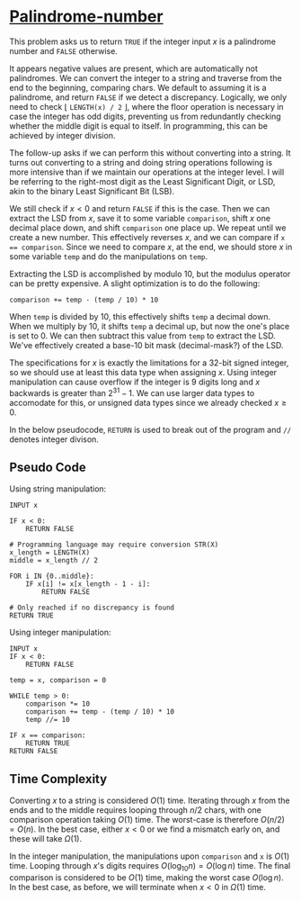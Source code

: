 # [Palindrome-number](https://leetcode.com/problems/palindrome-number)

This problem asks us to return `TRUE` if the integer input $x$ is a palindrome number and `FALSE` otherwise.

It appears negative values are present, which are automatically not palindromes. We can convert the integer to a string and traverse from the end to the beginning, comparing chars. We default to assuming it is a palindrome, and return `FALSE` if we detect a discrepancy. Logically, we only need to check $\lfloor$ `LENGTH(x) / 2` $\rfloor$, where the floor operation is necessary in case the integer has odd digits, preventing us from redundantly checking whether the middle digit is equal to itself. In programming, this can be achieved by integer division.

The follow-up asks if we can perform this without converting into a string. It turns out converting to a string and doing string operations following is more intensive than if we maintain our operations at the integer level. I will be referring to the right-most digit as the Least Significant Digit, or LSD, akin to the binary Least Significant Bit (LSB).

We still check if $x < 0$ and return `FALSE` if this is the case. Then we can extract the LSD from $x$, save it to some variable `comparison`, shift $x$ one decimal place down, and shift `comparison` one place up. We repeat until we create a new number. This effectively reverses $x$, and we can compare if `x == comparison`. Since we need to compare $x$, at the end, we should store $x$ in some variable `temp` and do the manipulations on `temp`.

Extracting the LSD is accomplished by modulo $10$, but the modulus operator can be pretty expensive. A slight optimization is to do the following:

`comparison += temp - (temp / 10) * 10`

When `temp` is divided by $10$, this effectively shifts `temp` a decimal down. When we multiply by $10$, it shifts `temp` a decimal up, but now the one's place is set to $0$. We can then subtract this value from `temp` to extract the LSD. We've effectively created a base-$10$ bit mask (decimal-mask?) of the LSD.

The specifications for $x$ is exactly the limitations for a 32-bit signed integer, so we should use at least this data type when assigning $x$. Using integer manipulation can cause overflow if the integer is $9$ digits long and $x$ backwards is greater than $2^{31}-1$. We can use larger data types to accomodate for this, or unsigned data types since we already checked $x \geq 0$.

In the below pseudocode, `RETURN` is used to break out of the program and `//` denotes integer divison.

## Pseudo Code
Using string manipulation:
```
INPUT x

IF x < 0:
    RETURN FALSE

# Programming language may require conversion STR(X)
x_length = LENGTH(X)
middle = x_length // 2

FOR i IN {0..middle}:
    IF x[i] != x[x_length - 1 - i]:
        RETURN FALSE

# Only reached if no discrepancy is found
RETURN TRUE
```
Using integer manipulation:
```
INPUT x
IF x < 0:
    RETURN FALSE

temp = x, comparison = 0

WHILE temp > 0:
    comparison *= 10
    comparison += temp - (temp / 10) * 10
    temp //= 10
    
IF x == comparison:
    RETURN TRUE
RETURN FALSE
```

## Time Complexity
Converting $x$ to a string is considered $O(1)$ time. Iterating through $x$ from the ends and to the middle requires looping through $n / 2$ chars, with one comparison operation taking $O(1)$ time. The worst-case is therefore $O(n/2) = O(n)$. In the best case, either $x < 0$ or we find a mismatch early on, and these will take $\Omega(1)$.

In the integer manipulation, the manipulations upon `comparison` and `x` is $O(1)$ time. Looping through $x$'s digits requires $O(\log_{10}n) = O(\log n)$ time. The final comparison is considered to be $O(1)$ time, making the worst case $O(\log n)$. In the best case, as before, we will terminate when $x < 0$ in $\Omega(1)$ time.

